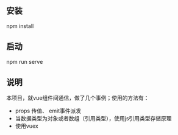 ## 安装
npm install
## 启动
npm run serve
## 说明
本项目，就vue组件间通信，做了几个事例；使用的方法有：
* props 传值、 emit事件派发
* 当数据类型为对象或者数组（引用类型），使用js引用类型存储原理
* 使用vuex 

